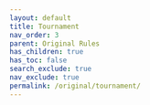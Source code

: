```yaml
---
layout: default
title: Tournament
nav_order: 3
parent: Original Rules
has_children: true
has_toc: false
search_exclude: true
nav_exclude: true
permalink: /original/tournament/
---
```

